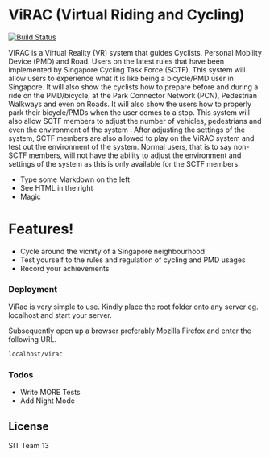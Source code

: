 # ViRAC (Virtual Riding and Cycling)

[![Build Status](https://travis-ci.org/joemccann/dillinger.svg?branch=master)](https://travis-ci.org/joemccann/dillinger)

VIRAC is a Virtual Reality (VR) system that guides Cyclists, Personal Mobility Device (PMD) and Road. Users on the latest rules that have been implemented by Singapore Cycling Task Force (SCTF). This system will allow users to experience what it is like being a bicycle/PMD user in Singapore. It will also show the cyclists how to prepare before and during a ride on the PMD/bicycle, at the Park Connector Network (PCN), Pedestrian Walkways and even on Roads. It will also show the users how to properly park their bicycle/PMDs when the user comes to a stop. This system will also allow SCTF members to adjust the number of vehicles, pedestrians and even the environment of the system . After adjusting the settings of the system, SCTF members are also allowed to play on the ViRAC system and test out the environment of the system. Normal users, that is to say non-SCTF members, will not have the ability to
adjust the environment and settings of the system as this is only available for the SCTF members.

  - Type some Markdown on the left
  - See HTML in the right
  - Magic

# Features!

  - Cycle around the vicnity of a Singapore neighbourhood
  - Test yourself to the rules and regulation of cycling and PMD usages
  - Record your achievements

### Deployment
ViRac is very simple to use. Kindly place the root folder onto any server eg. localhost and start your server.

Subsequently open up a browser preferably Mozilla Firefox and enter the following URL.

```sh
localhost/virac
```

### Todos

 - Write MORE Tests
 - Add Night Mode

License
----

SIT Team 13 
